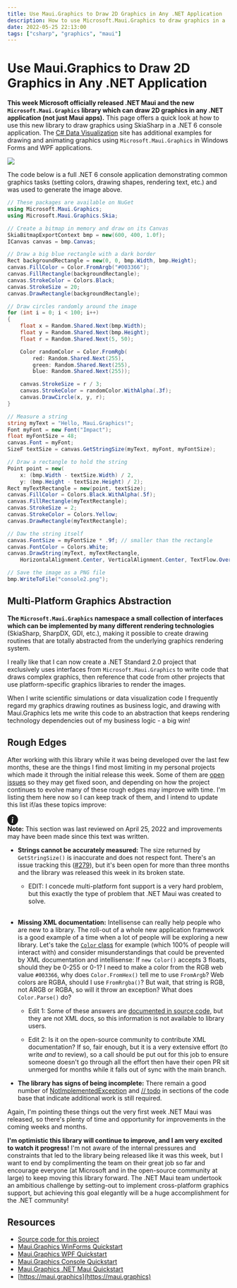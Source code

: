 ```yaml
---
title: Use Maui.Graphics to Draw 2D Graphics in Any .NET Application
description: How to use Microsoft.Maui.Graphics to draw graphics in a .NET console application and save the output as an image file using SkiaSharp
date: 2022-05-25 22:13:00
tags: ["csharp", "graphics", "maui"]
---
```


# Use Maui.Graphics to Draw 2D Graphics in Any .NET Application

**This week Microsoft officially released .NET Maui and the new `Microsoft.Maui.Graphics` library which can draw 2D graphics in any .NET application (not just Maui apps).** This page offers a quick look at how to use this new library to draw graphics using SkiaSharp in a .NET 6 console application. The [C# Data Visualization](https://swharden.com/csdv/) site has additional examples for drawing and animating graphics using `Microsoft.Maui.Graphics` in Windows Forms and WPF applications.

<img src="maui-graphics-quickstart.png" class="mx-auto my-5 d-block shadow">

The code below is a full .NET 6 console application demonstrating common graphics tasks (setting colors, drawing shapes, rendering text, etc.) and was used to generate the image above.

```cs
// These packages are available on NuGet
using Microsoft.Maui.Graphics;
using Microsoft.Maui.Graphics.Skia;

// Create a bitmap in memory and draw on its Canvas
SkiaBitmapExportContext bmp = new(600, 400, 1.0f);
ICanvas canvas = bmp.Canvas;

// Draw a big blue rectangle with a dark border
Rect backgroundRectangle = new(0, 0, bmp.Width, bmp.Height);
canvas.FillColor = Color.FromArgb("#003366");
canvas.FillRectangle(backgroundRectangle);
canvas.StrokeColor = Colors.Black;
canvas.StrokeSize = 20;
canvas.DrawRectangle(backgroundRectangle);

// Draw circles randomly around the image
for (int i = 0; i < 100; i++)
{
    float x = Random.Shared.Next(bmp.Width);
    float y = Random.Shared.Next(bmp.Height);
    float r = Random.Shared.Next(5, 50);

    Color randomColor = Color.FromRgb(
        red: Random.Shared.Next(255),
        green: Random.Shared.Next(255),
        blue: Random.Shared.Next(255));

    canvas.StrokeSize = r / 3;
    canvas.StrokeColor = randomColor.WithAlpha(.3f);
    canvas.DrawCircle(x, y, r);
}

// Measure a string
string myText = "Hello, Maui.Graphics!";
Font myFont = new Font("Impact");
float myFontSize = 48;
canvas.Font = myFont;
SizeF textSize = canvas.GetStringSize(myText, myFont, myFontSize);

// Draw a rectangle to hold the string
Point point = new(
    x: (bmp.Width - textSize.Width) / 2,
    y: (bmp.Height - textSize.Height) / 2);
Rect myTextRectangle = new(point, textSize);
canvas.FillColor = Colors.Black.WithAlpha(.5f);
canvas.FillRectangle(myTextRectangle);
canvas.StrokeSize = 2;
canvas.StrokeColor = Colors.Yellow;
canvas.DrawRectangle(myTextRectangle);

// Daw the string itself
canvas.FontSize = myFontSize * .9f; // smaller than the rectangle
canvas.FontColor = Colors.White;
canvas.DrawString(myText, myTextRectangle, 
    HorizontalAlignment.Center, VerticalAlignment.Center, TextFlow.OverflowBounds);

// Save the image as a PNG file
bmp.WriteToFile("console2.png");
```

## Multi-Platform Graphics Abstraction

**The `Microsoft.Maui.Graphics` namespace a small collection of interfaces which can be implemented by many different rendering technologies** (SkiaSharp, SharpDX, GDI, etc.), making it possible to create drawing routines that are totally abstracted from the underlying graphics rendering system.

I really like that I can now create a .NET Standard 2.0 project that exclusively uses interfaces from `Microsoft.Maui.Graphics` to write code that draws complex graphics, then reference that code from other projects that use platform-specific graphics libraries to render the images.

When I write scientific simulations or data visualization code I frequently regard my graphics drawing routines as business logic, and drawing with Maui.Graphics lets me write this code to an abstraction that keeps rendering technology dependencies out of my business logic - a big win!

## Rough Edges

After working with this library while it was being developed over the last few months, these are the things I find most limiting in my personal projects which made it through the initial release this week. Some of them are [open issues](https://github.com/dotnet/Microsoft.Maui.Graphics/issues) so they may get fixed soon, and depending on how the project continues to evolve many of these rough edges may improve with time. I'm listing them here now so I can keep track of them, and I intend to update this list if/as these topics improve:

<svg xmlns="http://www.w3.org/2000/svg" style="display: none;">
  <symbol id="check-circle-fill" fill="currentColor" viewBox="0 0 16 16">
    <path d="M16 8A8 8 0 1 1 0 8a8 8 0 0 1 16 0zm-3.97-3.03a.75.75 0 0 0-1.08.022L7.477 9.417 5.384 7.323a.75.75 0 0 0-1.06 1.06L6.97 11.03a.75.75 0 0 0 1.079-.02l3.992-4.99a.75.75 0 0 0-.01-1.05z"/>
  </symbol>
  <symbol id="info-fill" fill="currentColor" viewBox="0 0 16 16">
    <path d="M8 16A8 8 0 1 0 8 0a8 8 0 0 0 0 16zm.93-9.412-1 4.705c-.07.34.029.533.304.533.194 0 .487-.07.686-.246l-.088.416c-.287.346-.92.598-1.465.598-.703 0-1.002-.422-.808-1.319l.738-3.468c.064-.293.006-.399-.287-.47l-.451-.081.082-.381 2.29-.287zM8 5.5a1 1 0 1 1 0-2 1 1 0 0 1 0 2z"/>
  </symbol>
  <symbol id="exclamation-triangle-fill" fill="currentColor" viewBox="0 0 16 16">
    <path d="M8.982 1.566a1.13 1.13 0 0 0-1.96 0L.165 13.233c-.457.778.091 1.767.98 1.767h13.713c.889 0 1.438-.99.98-1.767L8.982 1.566zM8 5c.535 0 .954.462.9.995l-.35 3.507a.552.552 0 0 1-1.1 0L7.1 5.995A.905.905 0 0 1 8 5zm.002 6a1 1 0 1 1 0 2 1 1 0 0 1 0-2z"/>
  </symbol>
</svg>

<div class="alert alert-primary d-flex align-items-center" role="alert">
  <svg class="bi flex-shrink-0 me-2" width="24" height="24" role="img" aria-label="Info:"><use xlink:href="#info-fill"/></svg>
  <div>
    <strong>Note:</strong> This section was last reviewed on April 25, 2022 and improvements may have been made since this text was written.
  </div>
</div>

* **Strings cannot be accurately measured:** The size returned by `GetStringSize()` is inaccurate and does not respect font. There's an issue tracking this ([#279](https://github.com/dotnet/Microsoft.Maui.Graphics/issues/279)), but it's been open for more than three months and the library was released this week in its broken state.

  * EDIT: I concede multi-platform font support is a very hard problem, but this exactly the type of problem that .NET Maui was created to solve.<br><br>

* **Missing XML documentation:** Intellisense can really help people who are new to a library. The roll-out of a whole new application framework is a good example of a time when a lot of people will be exploring a new library. Let's take the [`Color` class](https://github.com/dotnet/Microsoft.Maui.Graphics/blob/main/src/Microsoft.Maui.Graphics/Color.cs) for example (which 100% of people will interact with) and consider misunderstandings that could be prevented by XML documentation and intellisense: If `new Color()` accepts 3 floats, should they be 0-255 or 0-1? I need to make a color from the RGB web value `#003366`, why does `Color.FromHex()` tell me to use `FromArgb`? Web colors are RGBA, should I use `FromRrgba()`? But wait, that string is RGB, not ARGB or RGBA, so will it throw an exception? What does `Color.Parse()` do?

  * Edit 1: Some of these answers are [documented in source code](https://github.com/dotnet/Microsoft.Maui.Graphics/blob/e15f2d552d851c28771e7fe092895e908395f8a4/src/Microsoft.Maui.Graphics/Color.cs#L574-L590), but they are not XML docs, so this information is not available to library users.

  * Edit 2: Is it on the open-source community to contribute XML documentation? If so, fair enough, but it is a very extensive effort (to write _and_ to review), so a call should be put out for this job to ensure someone doesn't go through all the effort then have their open PR sit unmerged for months while it falls out of sync with the main branch.

* **The library has signs of being incomplete:** There remain a good number of [NotImplementedException](https://github.com/dotnet/Microsoft.Maui.Graphics/search?q=NotImplementedException) and [// todo](https://github.com/dotnet/Microsoft.Maui.Graphics/search?q=todo) in sections of the code base that indicate additional work is still required.

Again, I'm pointing these things out the very first week .NET Maui was released, so there's plenty of time and opportunity for improvements in the coming weeks and months.

**I'm optimistic this library will continue to improve, and I am very excited to watch it progress!** I'm not aware of the internal pressures and constraints that led to the library being released like it was this week, but I want to end by complimenting the team on their great job so far and encourage everyone (at Microsoft and in the open-source community at large) to keep moving this library forward. The .NET Maui team undertook an ambitious challenge by setting-out to implement cross-platform graphics support, but achieving this goal elegantly will be a huge accomplishment for the .NET community!

## Resources
* [Source code for this project](https://github.com/swharden/Csharp-Data-Visualization/tree/main/projects/maui-graphics)
* [Maui.Graphics WinForms Quickstart](https://swharden.com/csdv/maui.graphics/quickstart-winforms/)
* [Maui.Graphics WPF Quickstart](https://swharden.com/csdv/maui.graphics/quickstart-wpf/)
* [Maui.Graphics Console Quickstart](https://swharden.com/csdv/maui.graphics/quickstart-console/)
* [Maui.Graphics .NET Maui Quickstart](https://swharden.com/csdv/maui.graphics/quickstart-maui/)
* [https://maui.graphics](https://maui.graphics)